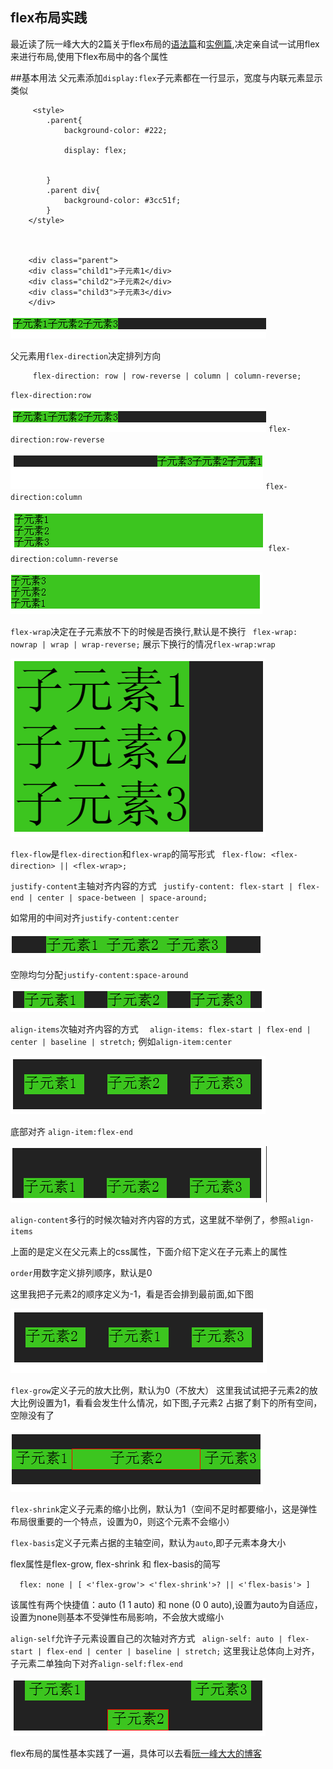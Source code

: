 ## flex布局实践

最近读了阮一峰大大的2篇关于flex布局的<a href="http://www.ruanyifeng.com/blog/2015/07/flex-grammar.html?utm_source=tuicool">语法篇</a>和<a href="http://www.ruanyifeng.com/blog/2015/07/flex-examples.html?bsh_bid=683103006">实例篇</a>,决定亲自试一试用flex来进行布局,使用下flex布局中的各个属性

##基本用法
父元素添加`display:flex`子元素都在一行显示，宽度与内联元素显示类似
```     
     <style>
		.parent{
			background-color: #222;

			display: flex;
			

		}
		.parent div{
			background-color: #3cc51f;
		}
	</style>



	<div class="parent">
	<div class="child1">子元素1</div>
	<div class="child2">子元素2</div>
	<div class="child3">子元素3</div>
	</div>
```

![](./1.png)



父元素用`flex-direction`决定排列方向
```
	 flex-direction: row | row-reverse | column | column-reverse;
```

`flex-direction:row`

![](./1.png)
`flex-direction:row-reverse`

![](./2.png)
`flex-direction:column`

![](./3.png)
`flex-direction:column-reverse`

![](./4.png)


`flex-wrap`决定在子元素放不下的时候是否换行,默认是不换行
` flex-wrap: nowrap | wrap | wrap-reverse;`
展示下换行的情况`flex-wrap:wrap`

![](./5.png)


`flex-flow`是`flex-direction`和`flex-wrap`的简写形式
` flex-flow: <flex-direction> || <flex-wrap>;`


`justify-content`主轴对齐内容的方式
` justify-content: flex-start | flex-end | center | space-between | space-around;`

如常用的中间对齐`justify-content:center`

![](./6.png)

空隙均匀分配`justify-content:space-around`

![](./7.png)

`align-items`次轴对齐内容的方式
`  align-items: flex-start | flex-end | center | baseline | stretch;`
例如`align-item:center`

![](./8.png)

底部对齐 `align-item:flex-end`

![](./9.png)

`align-content`多行的时候次轴对齐内容的方式，这里就不举例了，参照`align-items`


上面的是定义在父元素上的css属性，下面介绍下定义在子元素上的属性

`order`用数字定义排列顺序，默认是0

这里我把子元素2的顺序定义为-1，看是否会排到最前面,如下图

![](./10.png)

`flex-grow`定义子元的放大比例，默认为0（不放大）
这里我试试把子元素2的放大比例设置为1，看看会发生什么情况，如下图,子元素2
	占据了剩下的所有空间，空隙没有了
	
![](./11.png)


`flex-shrink`定义子元素的缩小比例，默认为1（空间不足时都要缩小，这是弹性布局很重要的一个特点，设置为0，则这个元素不会缩小）


`flex-basis`定义子元素占据的主轴空间，默认为`auto`,即子元素本身大小

flex属性是flex-grow, flex-shrink 和 flex-basis的简写

`  flex: none | [ <'flex-grow'> <'flex-shrink'>? || <'flex-basis'> ]`

该属性有两个快捷值：auto (1 1 auto) 和 none (0 0 auto),设置为auto为自适应，
	设置为none则基本不受弹性布局影响，不会放大或缩小


`align-self`允许子元素设置自己的次轴对齐方式
` align-self: auto | flex-start | flex-end | center | baseline | stretch;`
这里我让总体向上对齐，子元素二单独向下对齐`align-self:flex-end`

![](./12.png)

flex布局的属性基本实践了一遍，具体可以去看<a href="http://www.ruanyifeng.com/blog/2015/07/flex-grammar.html?utm_source=tuicool">阮一峰大大的博客</a>

